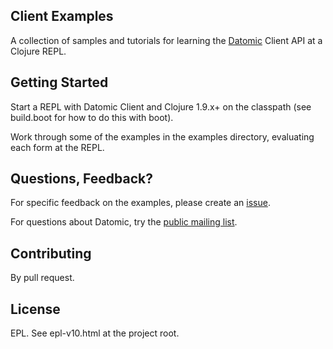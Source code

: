 ## Client Examples

A collection of samples and tutorials for learning the
[Datomic](http://datomic.com) Client API at a Clojure REPL.

## Getting Started

Start a REPL with Datomic Client and Clojure 1.9.x+ on the classpath
(see build.boot for how to do this with boot).

Work through some of the examples in the examples directory,
evaluating each form at the REPL.

## Questions, Feedback?

For specific feedback on the examples, please create an
[issue](https://github.com/Datomic/client-examples/issues).

For questions about Datomic, try the [public mailing
list](http://groups.google.com/group/datomic).

## Contributing

By pull request.

## License

EPL. See epl-v10.html at the project root.
